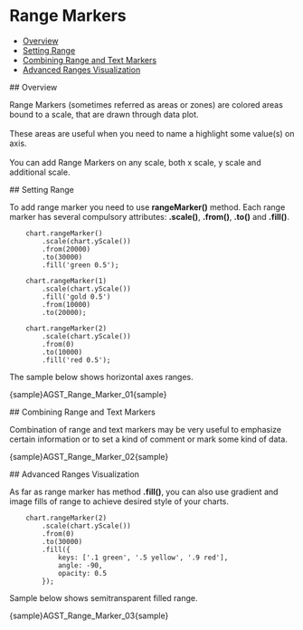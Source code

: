 # Range Markers

* [Overview](#overview)
* [Setting Range](#range)
* [Combining Range and Text Markers](#combining)
* [Advanced Ranges Visualization](#advanced)

<a name="overview"/>
## Overview

Range Markers (sometimes referred as areas or zones) are colored areas bound to a scale, that are drawn through data plot.
<br/><br/>
These areas are useful when you need to name a highlight some value(s) on axis.
<br/><br/>
You can add Range Markers on any scale, both x scale, y scale and additional scale.

<a name="range"/>
## Setting Range

To add range marker you need to use **rangeMarker()** method. Each range marker has several compulsory attributes: **.scale()**, **.from()**, **.to()** and **.fill()**.

```
    chart.rangeMarker()
        .scale(chart.yScale())
        .from(20000)
        .to(30000)
        .fill('green 0.5');

    chart.rangeMarker(1)
        .scale(chart.yScale())
        .fill('gold 0.5')
        .from(10000)
        .to(20000);

    chart.rangeMarker(2)
        .scale(chart.yScale())
        .from(0)
        .to(10000)
        .fill('red 0.5');
```

The sample below shows horizontal axes ranges.

{sample}AGST\_Range\_Marker\_01{sample}

<a name="combining"/>
## Combining Range and Text Markers

Combination of range and text markers may be very useful to emphasize certain information or to set a kind of comment or mark some kind of data.

{sample}AGST\_Range\_Marker\_02{sample}

<a name="advanced"/>
## Advanced Ranges Visualization

As far as range marker has method **.fill()**, you can also use gradient and image fills of range to achieve desired style of your charts.

```
    chart.rangeMarker(2)
        .scale(chart.yScale())
        .from(0)
        .to(30000)
        .fill({
            keys: ['.1 green', '.5 yellow', '.9 red'],
            angle: -90,
            opacity: 0.5
        });
```
Sample below shows semitransparent filled range.

{sample}AGST\_Range\_Marker\_03{sample}